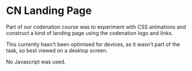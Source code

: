 # CN Landing Page

Part of our codenation course was to experiment with CSS animations and construct a kind of landing page using the codenation logo and links. 

This currently hasn't been optimised for devices, as it wasn't part of the task, so best viewed on a desktop screen.

No Javascript was used.
